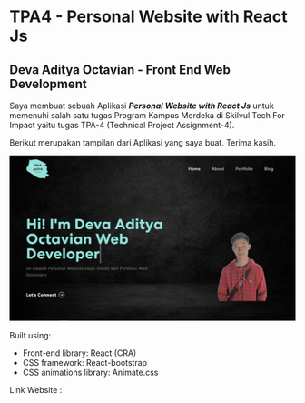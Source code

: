 # TPA4 - Personal Website with React Js

## Deva Aditya Octavian - Front End Web Development

Saya membuat sebuah Aplikasi _**Personal Website with React Js**_ untuk memenuhi salah satu tugas Program Kampus Merdeka di Skilvul Tech For Impact yaitu tugas TPA-4 (Technical Project Assignment-4).

Berikut merupakan tampilan dari Aplikasi yang saya buat. Terima kasih.

![HomePage](src/assets/img/homepage.png)

Built using:

- Front-end library: React (CRA)
- CSS framework: React-bootstrap
- CSS animations library: Animate.css

Link Website :
